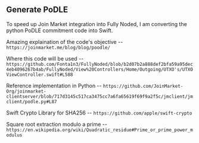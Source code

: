 ## Generate PoDLE

To speed up Join Market integration into Fully Noded, I am converting the python PoDLE commitment code into Swift.

Amazing explaination of the code's objective --  
`https://joinmarket.me/blog/blog/poodle/` 

Where this code will be used --
`https://github.com/Fonta1n3/FullyNoded/blob/b2d07b2a888def2bfa59a95dec4eb4096267b4ab/FullyNoded/View%20Controllers/Home/Outgoing/UTXO's/UTXOViewController.swift#L588`

Reference implementation in Python --
`https://github.com/JoinMarket-Org/joinmarket-clientserver/blob/717d3145c517ca3475cc7a6fa65619f69f9a2f5c/jmclient/jmclient/podle.py#L87`

Swift Crypto Library for SHA256 --
`https://github.com/apple/swift-crypto`

Square root extraction modulo a prime --  
`https://en.wikipedia.org/wiki/Quadratic_residue#Prime_or_prime_power_modulus`